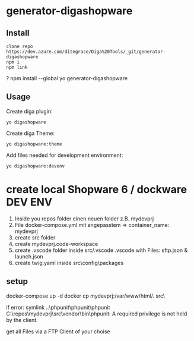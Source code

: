 # generator-digashopware
## Install
    clone repo https://dev.azure.com/ditegrase/Diga%20Tools/_git/generator-digashopware
    npm i
    npm link

? npm install --global yo generator-digashopware

## Usage

Create diga plugin: 

    yo digashopware

Create diga Theme:

    yo digashopware:theme

Add files needed for development environment:

    yo digashopware:devenv


# create local Shopware 6 / dockware DEV ENV
1) Inside you repos folder einen neuen folder z.B. mydevprj
2) File docker-compose.yml  mit angepasstem => container_name: mydevprj
3) create src folder
4) create mydevprj.code-workspace 
5) create .vscode folder inside src/.vscode
	.vscode with Files: sftp.json & launch.json
6) 	create twig.yaml inside src\config\packages

## setup
docker-compose up -d
docker cp mydevprj:/var/www/html/. src\

if error: symlink ..\phpunit\phpunit\phpunit C:\repos\mydevprj\src\vendor\bin\phpunit: A required privilege is not held by the client.

get all Files via a FTP Client of your choise